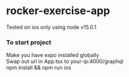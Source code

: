 # rocker-exercise-app

Tested on ios only
using node v15.0.1

### To start project
Make you have expo installed globally\
Swap out url in App.tsx to your-ip:4000/graphql\
npm install && npm run ios
